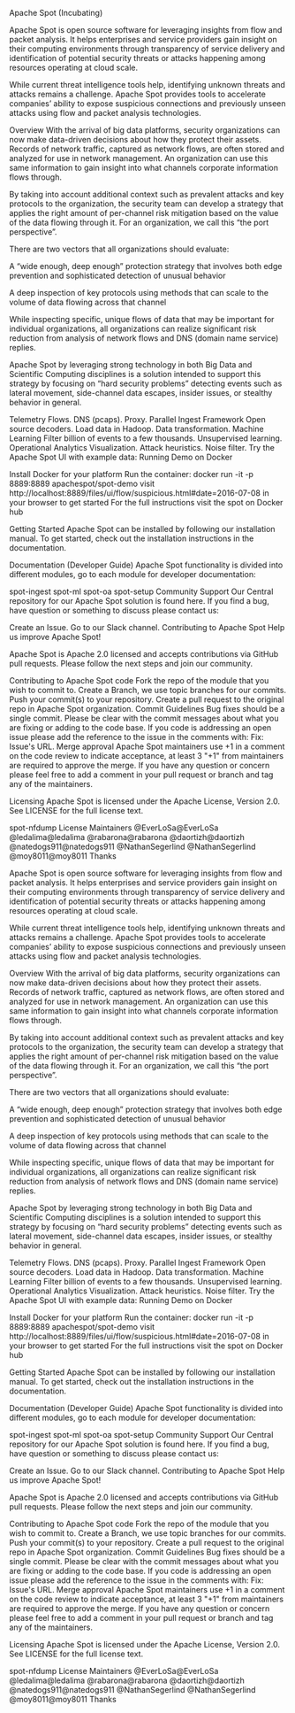 Apache Spot (Incubating)

Apache Spot is open source software for leveraging insights from flow and packet analysis. It helps enterprises and service providers gain insight on their computing environments through transparency of service delivery and identification of potential security threats or attacks happening among resources operating at cloud scale.

While current threat intelligence tools help, identifying unknown threats and attacks remains a challenge. Apache Spot provides tools to accelerate companies’ ability to expose suspicious connections and previously unseen attacks using flow and packet analysis technologies.


Overview
With the arrival of big data platforms, security organizations can now make data-driven decisions about how they protect their assets. Records of network traffic, captured as network flows, are often stored and analyzed for use in network management. An organization can use this same information to gain insight into what channels corporate information flows through.

By taking into account additional context such as prevalent attacks and key protocols to the organization, the security team can develop a strategy that applies the right amount of per-channel risk mitigation based on the value of the data flowing through it. For an organization, we call this “the port perspective”.

There are two vectors that all organizations should evaluate:

A “wide enough, deep enough” protection strategy that involves both edge prevention and sophisticated detection of unusual behavior

A deep inspection of key protocols using methods that can scale to the volume of data flowing across that channel

While inspecting specific, unique flows of data that may be important for individual organizations, all organizations can realize significant risk reduction from analysis of network flows and DNS (domain name service) replies.

Apache Spot by leveraging strong technology in both Big Data and Scientific Computing disciplines is a solution intended to support this strategy by focusing on “hard security problems” detecting events such as lateral movement, side-channel data escapes, insider issues, or stealthy behavior in general.

Telemetry
Flows.
DNS (pcaps).
Proxy.
Parallel Ingest Framework
Open source decoders.
Load data in Hadoop.
Data transformation.
Machine Learning
Filter billion of events to a few thousands.
Unsupervised learning.
Operational Analytics
Visualization.
Attack heuristics.
Noise filter.
Try the Apache Spot UI with example data:
Running Demo on Docker

Install Docker for your platform
Run the container: docker run -it -p 8889:8889 apachespot/spot-demo
visit http://localhost:8889/files/ui/flow/suspicious.html#date=2016-07-08 in your browser to get started
For the full instructions visit the spot on Docker hub

Getting Started
Apache Spot can be installed by following our installation manual. To get started, check out the installation instructions in the documentation.

Documentation (Developer Guide)
Apache Spot functionality is divided into different modules, go to each module for developer documentation:

spot-ingest
spot-ml
spot-oa
spot-setup
Community Support
Our Central repository for our Apache Spot solution is found here. If you find a bug, have question or something to discuss please contact us:

Create an Issue.
Go to our Slack channel.
Contributing to Apache Spot
Help us improve Apache Spot!

Apache Spot is Apache 2.0 licensed and accepts contributions via GitHub pull requests. Please follow the next steps and join our community.

Contributing to Apache Spot code
Fork the repo of the module that you wish to commit to.
Create a Branch, we use topic branches for our commits.
Push your commit(s) to your repository.
Create a pull request to the original repo in Apache Spot organization.
Commit Guidelines
Bug fixes should be a single commit.
Please be clear with the commit messages about what you are fixing or adding to the code base. If you code is addressing an open issue please add the reference to the issue in the comments with: Fix: Issue's URL.
Merge approval
Apache Spot maintainers use +1 in a comment on the code review to indicate acceptance, at least 3 "+1" from maintainers are required to approve the merge. If you have any question or concern please feel free to add a comment in your pull request or branch and tag any of the maintainers.

Licensing
Apache Spot is licensed under the Apache License, Version 2.0. See LICENSE for the full license text.

spot-nfdump License
Maintainers
@EverLoSa@EverLoSa	@ledalima@ledalima	@rabarona@rabarona	@daortizh@daortizh
@natedogs911@natedogs911	@NathanSegerlind @NathanSegerlind	@moy8011@moy8011
Thanks


Apache Spot is open source software for leveraging insights from flow and packet analysis. It helps enterprises and service providers gain insight on their computing environments through transparency of service delivery and identification of potential security threats or attacks happening among resources operating at cloud scale.

While current threat intelligence tools help, identifying unknown threats and attacks remains a challenge. Apache Spot provides tools to accelerate companies’ ability to expose suspicious connections and previously unseen attacks using flow and packet analysis technologies.


Overview
With the arrival of big data platforms, security organizations can now make data-driven decisions about how they protect their assets. Records of network traffic, captured as network flows, are often stored and analyzed for use in network management. An organization can use this same information to gain insight into what channels corporate information flows through.

By taking into account additional context such as prevalent attacks and key protocols to the organization, the security team can develop a strategy that applies the right amount of per-channel risk mitigation based on the value of the data flowing through it. For an organization, we call this “the port perspective”.

There are two vectors that all organizations should evaluate:

A “wide enough, deep enough” protection strategy that involves both edge prevention and sophisticated detection of unusual behavior

A deep inspection of key protocols using methods that can scale to the volume of data flowing across that channel

While inspecting specific, unique flows of data that may be important for individual organizations, all organizations can realize significant risk reduction from analysis of network flows and DNS (domain name service) replies.

Apache Spot by leveraging strong technology in both Big Data and Scientific Computing disciplines is a solution intended to support this strategy by focusing on “hard security problems” detecting events such as lateral movement, side-channel data escapes, insider issues, or stealthy behavior in general.

Telemetry
Flows.
DNS (pcaps).
Proxy.
Parallel Ingest Framework
Open source decoders.
Load data in Hadoop.
Data transformation.
Machine Learning
Filter billion of events to a few thousands.
Unsupervised learning.
Operational Analytics
Visualization.
Attack heuristics.
Noise filter.
Try the Apache Spot UI with example data:
Running Demo on Docker

Install Docker for your platform
Run the container: docker run -it -p 8889:8889 apachespot/spot-demo
visit http://localhost:8889/files/ui/flow/suspicious.html#date=2016-07-08 in your browser to get started
For the full instructions visit the spot on Docker hub

Getting Started
Apache Spot can be installed by following our installation manual. To get started, check out the installation instructions in the documentation.

Documentation (Developer Guide)
Apache Spot functionality is divided into different modules, go to each module for developer documentation:

spot-ingest
spot-ml
spot-oa
spot-setup
Community Support
Our Central repository for our Apache Spot solution is found here. If you find a bug, have question or something to discuss please contact us:

Create an Issue.
Go to our Slack channel.
Contributing to Apache Spot
Help us improve Apache Spot!

Apache Spot is Apache 2.0 licensed and accepts contributions via GitHub pull requests. Please follow the next steps and join our community.

Contributing to Apache Spot code
Fork the repo of the module that you wish to commit to.
Create a Branch, we use topic branches for our commits.
Push your commit(s) to your repository.
Create a pull request to the original repo in Apache Spot organization.
Commit Guidelines
Bug fixes should be a single commit.
Please be clear with the commit messages about what you are fixing or adding to the code base. If you code is addressing an open issue please add the reference to the issue in the comments with: Fix: Issue's URL.
Merge approval
Apache Spot maintainers use +1 in a comment on the code review to indicate acceptance, at least 3 "+1" from maintainers are required to approve the merge. If you have any question or concern please feel free to add a comment in your pull request or branch and tag any of the maintainers.

Licensing
Apache Spot is licensed under the Apache License, Version 2.0. See LICENSE for the full license text.

spot-nfdump License
Maintainers
@EverLoSa@EverLoSa	@ledalima@ledalima	@rabarona@rabarona	@daortizh@daortizh
@natedogs911@natedogs911	@NathanSegerlind @NathanSegerlind	@moy8011@moy8011
Thanks
